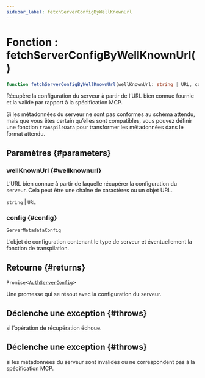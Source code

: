 ```yaml
---
sidebar_label: fetchServerConfigByWellKnownUrl
---
```


# Fonction : fetchServerConfigByWellKnownUrl()

```ts
function fetchServerConfigByWellKnownUrl(wellKnownUrl: string | URL, config: ServerMetadataConfig): Promise<AuthServerConfig>;
```

Récupère la configuration du serveur à partir de l’URL bien connue fournie et la valide par rapport à la spécification MCP.

Si les métadonnées du serveur ne sont pas conformes au schéma attendu, mais que vous êtes certain qu’elles sont compatibles, vous pouvez définir une fonction `transpileData` pour transformer les métadonnées dans le format attendu.

## Paramètres {#parameters}

### wellKnownUrl {#wellknownurl}

L’URL bien connue à partir de laquelle récupérer la configuration du serveur. Cela peut être une chaîne de caractères ou un objet URL.

`string` | `URL`

### config {#config}

`ServerMetadataConfig`

L’objet de configuration contenant le type de serveur et éventuellement la fonction de transpilation.

## Retourne {#returns}

`Promise`\<[`AuthServerConfig`](/references/js/type-aliases/AuthServerConfig.md)\>

Une promesse qui se résout avec la configuration du serveur.

## Déclenche une exception {#throws}

si l’opération de récupération échoue.

## Déclenche une exception {#throws}

si les métadonnées du serveur sont invalides ou ne correspondent pas à la spécification MCP.
